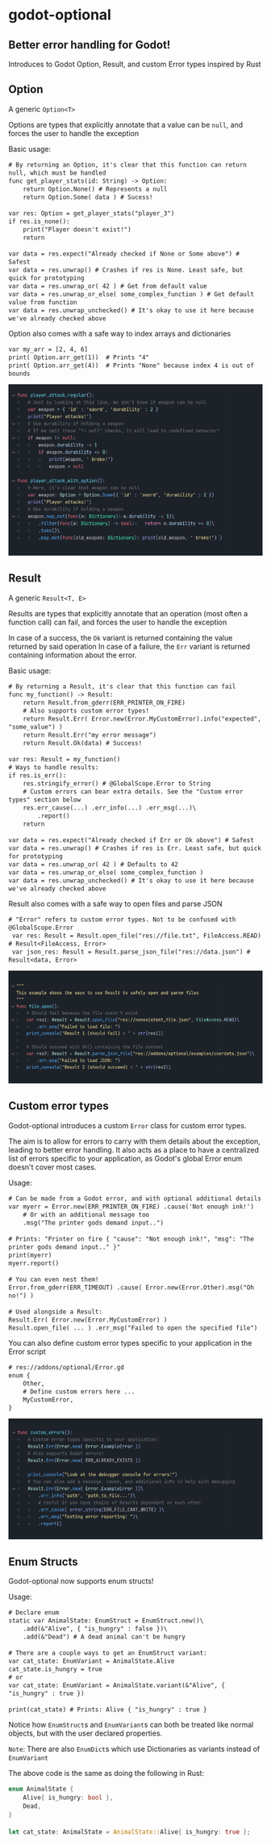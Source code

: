 # godot-optional
## Better error handling for Godot!
Introduces to Godot Option, Result, and custom Error types inspired by Rust

## Option
A generic `Option<T>`

Options are types that explicitly annotate that a value can be `null`, and forces the user to handle the exception

Basic usage:
```gdscript
# By returning an Option, it's clear that this function can return null, which must be handled
func get_player_stats(id: String) -> Option:
    return Option.None() # Represents a null
    return Option.Some( data ) # Sucess!

var res: Option = get_player_stats("player_3")
if res.is_none():
    print("Player doesn't exist!")
    return

var data = res.expect("Already checked if None or Some above") # Safest
var data = res.unwrap() # Crashes if res is None. Least safe, but quick for prototyping
var data = res.unwrap_or( 42 ) # Get from default value
var data = res.unwrap_or_else( some_complex_function ) # Get default value from function
var data = res.unwrap_unchecked() # It's okay to use it here because we've already checked above
```

Option also comes with a safe way to index arrays and dictionaries
```gdscript
var my_arr = [2, 4, 6]
print( Option.arr_get(1))  # Prints "4"
print( Option.arr_get(4))  # Prints "None" because index 4 is out of bounds
```
![](screenshots/example_attack.png)


## Result
A generic `Result<T, E>`

Results are types that explicitly annotate that an operation (most often a function call) can fail, and forces the user to handle the exception

In case of a success, the `Ok` variant is returned containing the value returned by said operation
In case of a failure, the `Err` variant is returned containing information about the error.

Basic usage:
```gdscript
# By returning a Result, it's clear that this function can fail
func my_function() -> Result:
    return Result.from_gderr(ERR_PRINTER_ON_FIRE)
    # Also supports custom error types!
    return Result.Err( Error.new(Error.MyCustomError).info("expected", "some_value") )
    return Result.Err("my error message")
    return Result.Ok(data) # Success!

var res: Result = my_function()
# Ways to handle results:
if res.is_err():
    res.stringify_error() # @GlobalScope.Error to String
    # Custom errors can bear extra details. See the "Custom error types" section below
    res.err_cause(...) .err_info(...) .err_msg(...)\
		.report()
    return

var data = res.expect("Already checked if Err or Ok above") # Safest
var data = res.unwrap() # Crashes if res is Err. Least safe, but quick for prototyping
var data = res.unwrap_or( 42 ) # Defaults to 42
var data = res.unwrap_or_else( some_complex_function )
var data = res.unwrap_unchecked() # It's okay to use it here because we've already checked above
```

Result also comes with a safe way to open files and parse JSON

```gdscript
# "Error" refers to custom error types. Not to be confused with @GlobalScope.Error
 var res: Result = Result.open_file("res://file.txt", FileAccess.READ) # Result<FileAccess, Error>
 var json_res: Result = Result.parse_json_file("res://data.json") # Result<data, Error>
```
![](screenshots/example_file.png)

## Custom error types
Godot-optional introduces a custom `Error` class for custom error types. 

The aim is to allow for errors to carry with them details about the exception, leading to better error handling. 
It also acts as a place to have a centralized list of errors specific to your application, as Godot's global Error enum doesn't cover most cases. 

Usage:
```gdscript
# Can be made from a Godot error, and with optional additional details
var myerr = Error.new(ERR_PRINTER_ON_FIRE) .cause('Not enough ink!')
    # Or with an additional message too
    .msg("The printer gods demand input..")

# Prints: "Printer on fire { "cause": "Not enough ink!", "msg": "The printer gods demand input.." }"
print(myerr)
myerr.report()

# You can even nest them!
Error.from_gderr(ERR_TIMEOUT) .cause( Error.new(Error.Other).msg("Oh no!") )

# Used alongside a Result:
Result.Err( Error.new(Error.MyCustomError) )
Result.open_file( ... ) .err_msg("Failed to open the specified file")
```

You can also define custom error types specific to your application in the Error script
```gdscript
# res://addons/optional/Error.gd
enum {
    Other,
    # Define custom errors here ...
    MyCustomError,
}
```
![](screenshots/example_custom_errors.png)

## Enum Structs
Godot-optional now supports enum structs!

Usage:

```gdscript
# Declare enum
static var AnimalState: EnumStruct = EnumStruct.new()\
    .add(&"Alive", { "is_hungry" : false })\
    .add(&"Dead") # A dead animal can't be hungry

# There are a couple ways to get an EnumStruct variant:
var cat_state: EnumVariant = AnimalState.Alive
cat_state.is_hungry = true
# or
var cat_state: EnumVariant = AnimalState.variant(&"Alive", { "is_hungry" : true })

print(cat_state) # Prints: Alive { "is_hungry" : true }
```
Notice how `EnumStruct`s and `EnumVariant`s can both be treated like normal objects, but with the user declared properties.

`Note`: There are also `EnumDict`s which use Dictionaries as variants instead of `EnumVariant`

The above code is the same as doing the following in Rust:
```rust
enum AnimalState {
    Alive{ is_hungry: bool },
    Dead,
}

let cat_state: AnimalState = AnimalState::Alive{ is_hungry: true };
```
